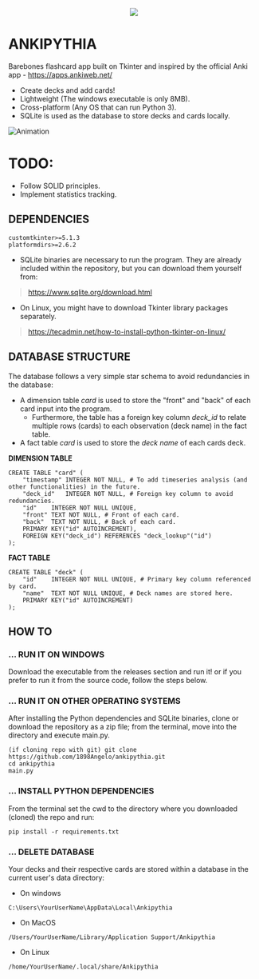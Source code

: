 <p align="center">
  <img src="https://i.imgur.com/ZHrVy1k.png">
</p>

# ANKIPYTHIA
Barebones flashcard app built on Tkinter and inspired by the official Anki app - https://apps.ankiweb.net/

- Create decks and add cards!
- Lightweight (The windows executable is only 8MB).
- Cross-platform (Any OS that can run Python 3).
- SQLite is used as the database to store decks and cards locally.

![Animation](https://github.com/1898Angelo/ankipythia/assets/123282394/a594b86a-a496-49e3-9dce-532fc7d5909f)

# TODO:
- Follow SOLID principles.
- Implement statistics tracking.

## DEPENDENCIES
```
customtkinter>=5.1.3
platformdirs>=2.6.2
```

- SQLite binaries are necessary to run the program. They are already included within the repository, but you can download them yourself from:
>https://www.sqlite.org/download.html

- On Linux, you might have to download Tkinter library packages separately.
>https://tecadmin.net/how-to-install-python-tkinter-on-linux/

## DATABASE STRUCTURE
The database follows a very simple star schema to avoid redundancies in the database:
- A dimension table _card_ is used to store the "front" and "back" of each card input into the program.
  - Furthermore, the table has a foreign key column _deck_id_ to relate multiple rows (cards) to each observation (deck name) in the fact table.
- A fact table _card_ is used to store the _deck name_ of each cards deck.

**DIMENSION TABLE**
```
CREATE TABLE "card" (
	"timestamp"	INTEGER NOT NULL, # To add timeseries analysis (and other functionalities) in the future.
	"deck_id"	INTEGER NOT NULL, # Foreign key column to avoid redundancies.
	"id"	INTEGER NOT NULL UNIQUE, 
	"front"	TEXT NOT NULL, # Front of each card.
	"back"	TEXT NOT NULL, # Back of each card.
	PRIMARY KEY("id" AUTOINCREMENT),
	FOREIGN KEY("deck_id") REFERENCES "deck_lookup"("id")
);
```
**FACT TABLE**
```
CREATE TABLE "deck" (
	"id"	INTEGER NOT NULL UNIQUE, # Primary key column referenced by card.
	"name"	TEXT NOT NULL UNIQUE, # Deck names are stored here.
	PRIMARY KEY("id" AUTOINCREMENT)
);
```

## HOW TO
### ... RUN IT ON WINDOWS
Download the executable from the releases section and run it! or if you prefer to run it from the source code, follow the steps below.

### ... RUN IT ON OTHER OPERATING SYSTEMS 
After installing the Python dependencies and SQLite binaries, clone or download the repository as a zip file; from the terminal, move into the directory and execute main.py.
```
(if cloning repo with git) git clone https://github.com/1898Angelo/ankipythia.git
cd ankipythia
main.py
```
### ... INSTALL PYTHON DEPENDENCIES
From the terminal set the cwd to the directory where you downloaded (cloned) the repo and run:
```
pip install -r requirements.txt
```
### ... DELETE DATABASE
Your decks and their respective cards are stored within a database in the current user's data directory:
- On windows
```
C:\Users\YourUserName\AppData\Local\Ankipythia
```
- On MacOS
```
/Users/YourUserName/Library/Application Support/Ankipythia
```
- On Linux
```
/home/YourUserName/.local/share/Ankipythia
```
